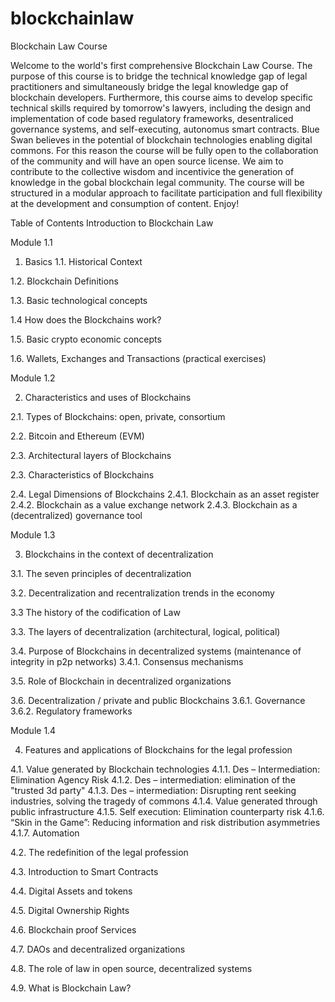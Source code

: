 # blockchainlaw
Blockchain Law Course

Welcome to the world's first comprehensive Blockchain Law Course. The purpose of this course is to bridge the technical knowledge gap of legal practitioners and simultaneously bridge the legal knowledge gap of blockchain developers. Furthermore, this course aims to develop specific technical skills required by tomorrow's lawyers, including the design and implementation of code based regulatory frameworks, desentraliced governance systems, and self-executing, autonomus smart contracts. 
Blue Swan believes in the potential of blockchain technologies enabling digital commons.
For this reason the course will be fully open to the collaboration of the community and will have an open source license. We aim to contribute to the collective wisdom and incentivice the generation of knowledge in the gobal blockchain legal community. The course will be structured in a modular approach to facilitate participation and full flexibility at the development and consumption of content. 
Enjoy!

Table of Contents Introduction to Blockchain Law

Module 1.1

1.	Basics
1.1.	Historical Context 

1.2.	Blockchain Definitions 

1.3.	Basic technological concepts 

1.4   How does the Blockchains work?

1.5.	Basic crypto economic concepts 

1.6.	Wallets, Exchanges and Transactions (practical exercises)



Module 1.2


2.	Characteristics and uses of Blockchains

2.1.	Types of Blockchains: open, private, consortium

2.2.	Bitcoin and Ethereum (EVM) 

2.3.	Architectural layers of Blockchains 

2.3.	Characteristics of Blockchains 

2.4.	Legal Dimensions of Blockchains
  2.4.1.	Blockchain as an asset register 
  2.4.2.	Blockchain as a value exchange network 
  2.4.3.	Blockchain as a (decentralized) governance tool 



Module 1.3


3.	Blockchains in the context of decentralization

3.1.	The seven principles of decentralization

3.2.	Decentralization and recentralization trends in the economy

3.3   The history of the codification of Law

3.3.	The layers of decentralization (architectural, logical, political)

3.4.	Purpose of Blockchains in decentralized systems (maintenance of integrity in p2p networks)
  3.4.1.	Consensus mechanisms 

3.5.	Role of Blockchain in decentralized organizations 

3.6.	Decentralization / private and public Blockchains
  3.6.1.	Governance
  3.6.2.	Regulatory frameworks



Module 1.4


4.	Features and applications of Blockchains for the legal profession

4.1.	Value generated by Blockchain technologies 
  4.1.1.	Des – Intermediation: Elimination Agency Risk
  4.1.2.	Des – intermediation: elimination of the "trusted 3d party"
  4.1.3.	Des – intermediation: Disrupting rent seeking industries, solving the tragedy of commons
  4.1.4.	Value generated through public infrastructure
  4.1.5.	Self execution: Elimination counterparty risk
  4.1.6.	“Skin in the Game”: Reducing information and risk distribution asymmetries
  4.1.7.	Automation
  
4.2.	The redefinition of the legal profession 

4.3.	Introduction to Smart Contracts

4.4.	Digital Assets and tokens 

4.5.	Digital Ownership Rights

4.6.	Blockchain proof Services 

4.7.	DAOs and decentralized organizations

4.8.	The role of law in open source, decentralized systems

4.9.	What is Blockchain Law?
